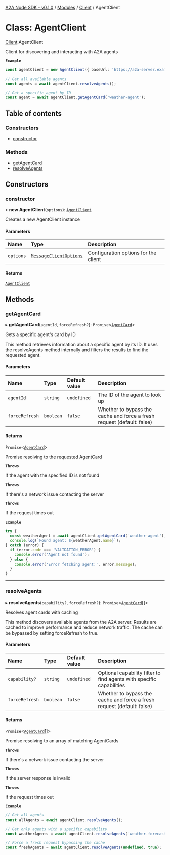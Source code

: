 [A2A Node SDK - v0.1.0](../README.md) / [Modules](../modules.md) / [Client](../modules/Client.md) / AgentClient

# Class: AgentClient

[Client](../modules/Client.md).AgentClient

Client for discovering and interacting with A2A agents

**`Example`**

```typescript
const agentClient = new AgentClient({ baseUrl: 'https://a2a-server.example.com' });

// Get all available agents
const agents = await agentClient.resolveAgents();

// Get a specific agent by ID
const agent = await agentClient.getAgentCard('weather-agent');
```

## Table of contents

### Constructors

- [constructor](Client.AgentClient.md#constructor)

### Methods

- [getAgentCard](Client.AgentClient.md#getagentcard)
- [resolveAgents](Client.AgentClient.md#resolveagents)

## Constructors

### constructor

• **new AgentClient**(`options`): [`AgentClient`](Client.AgentClient.md)

Creates a new AgentClient instance

#### Parameters

| Name | Type | Description |
| :------ | :------ | :------ |
| `options` | [`MessageClientOptions`](../interfaces/Client.MessageClientOptions.md) | Configuration options for the client |

#### Returns

[`AgentClient`](Client.AgentClient.md)

## Methods

### getAgentCard

▸ **getAgentCard**(`agentId`, `forceRefresh?`): `Promise`\<[`AgentCard`](../interfaces/Core.AgentCard.md)\>

Gets a specific agent's card by ID

This method retrieves information about a specific agent by its ID. It uses
the resolveAgents method internally and filters the results to find the
requested agent.

#### Parameters

| Name | Type | Default value | Description |
| :------ | :------ | :------ | :------ |
| `agentId` | `string` | `undefined` | The ID of the agent to look up |
| `forceRefresh` | `boolean` | `false` | Whether to bypass the cache and force a fresh request (default: false) |

#### Returns

`Promise`\<[`AgentCard`](../interfaces/Core.AgentCard.md)\>

Promise resolving to the requested AgentCard

**`Throws`**

If the agent with the specified ID is not found

**`Throws`**

If there's a network issue contacting the server

**`Throws`**

If the request times out

**`Example`**

```typescript
try {
  const weatherAgent = await agentClient.getAgentCard('weather-agent');
  console.log(`Found agent: ${weatherAgent.name}`);
} catch (error) {
  if (error.code === 'VALIDATION_ERROR') {
    console.error('Agent not found');
  } else {
    console.error('Error fetching agent:', error.message);
  }
}
```

___

### resolveAgents

▸ **resolveAgents**(`capability?`, `forceRefresh?`): `Promise`\<[`AgentCard`](../interfaces/Core.AgentCard.md)[]\>

Resolves agent cards with caching

This method discovers available agents from the A2A server. Results are cached
to improve performance and reduce network traffic. The cache can be bypassed
by setting forceRefresh to true.

#### Parameters

| Name | Type | Default value | Description |
| :------ | :------ | :------ | :------ |
| `capability?` | `string` | `undefined` | Optional capability filter to find agents with specific capabilities |
| `forceRefresh` | `boolean` | `false` | Whether to bypass the cache and force a fresh request (default: false) |

#### Returns

`Promise`\<[`AgentCard`](../interfaces/Core.AgentCard.md)[]\>

Promise resolving to an array of matching AgentCards

**`Throws`**

If there's a network issue contacting the server

**`Throws`**

If the server response is invalid

**`Throws`**

If the request times out

**`Example`**

```typescript
// Get all agents
const allAgents = await agentClient.resolveAgents();

// Get only agents with a specific capability
const weatherAgents = await agentClient.resolveAgents('weather-forecasting');

// Force a fresh request bypassing the cache
const freshAgents = await agentClient.resolveAgents(undefined, true);
```
